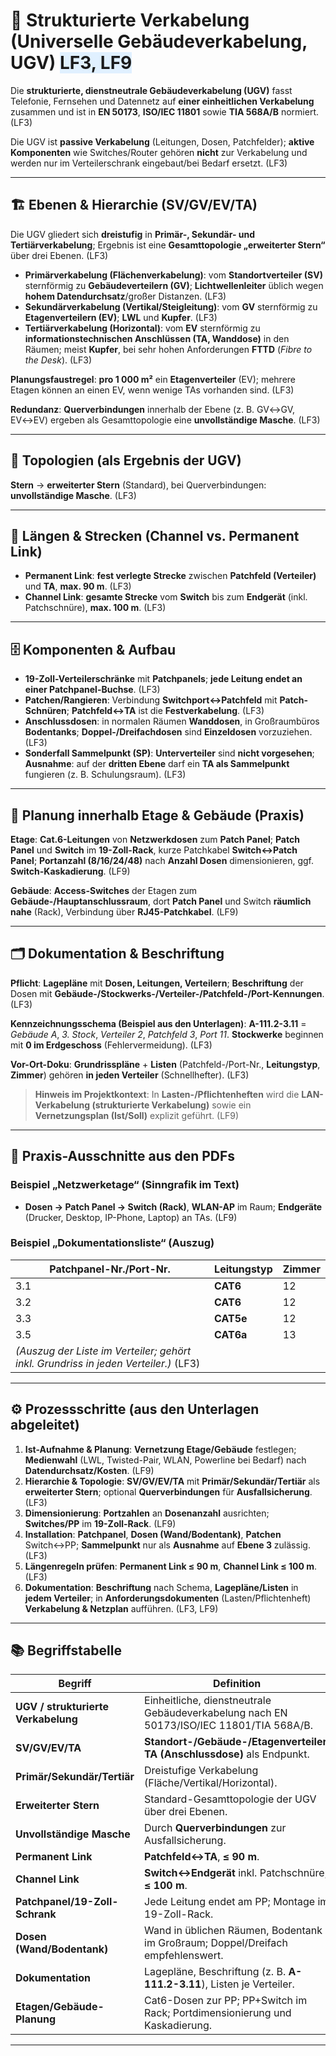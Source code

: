# 🧵 Strukturierte Verkabelung (Universelle Gebäudeverkabelung, UGV) <span style="background:#e0f0ff;">LF3, LF9</span>

Die **strukturierte, dienstneutrale Gebäudeverkabelung (UGV)** fasst Telefonie, Fernsehen und Datennetz auf **einer einheitlichen Verkabelung** zusammen und ist in **EN 50173**, **ISO/IEC 11801** sowie **TIA 568A/B** normiert. (LF3) 

Die UGV ist **passive Verkabelung** (Leitungen, Dosen, Patchfelder); **aktive Komponenten** wie Switches/Router gehören **nicht** zur Verkabelung und werden nur im Verteilerschrank eingebaut/bei Bedarf ersetzt. (LF3) 

---

## 🏗️ Ebenen & Hierarchie (SV/GV/EV/TA)

Die UGV gliedert sich **dreistufig** in **Primär-, Sekundär- und Tertiärverkabelung**; Ergebnis ist eine **Gesamttopologie „erweiterter Stern“** über drei Ebenen. (LF3)

* **Primärverkabelung (Flächenverkabelung)**: vom **Standortverteiler (SV)** sternförmig zu **Gebäudeverteilern (GV)**; **Lichtwellenleiter** üblich wegen **hohem Datendurchsatz**/großer Distanzen. (LF3) 
* **Sekundärverkabelung (Vertikal/Steigleitung)**: vom **GV** sternförmig zu **Etagenverteilern (EV)**; **LWL** und **Kupfer**. (LF3) 
* **Tertiärverkabelung (Horizontal)**: vom **EV** sternförmig zu **informationstechnischen Anschlüssen (TA, Wanddose)** in den Räumen; meist **Kupfer**, bei sehr hohen Anforderungen **FTTD** (*Fibre to the Desk*). (LF3) 

**Planungsfaustregel**: **pro 1 000 m²** ein **Etagenverteiler** (EV); mehrere Etagen können an einen EV, wenn wenige TAs vorhanden sind. (LF3) 

**Redundanz**: **Querverbindungen** innerhalb der Ebene (z. B. GV↔GV, EV↔EV) ergeben als Gesamttopologie eine **unvollständige Masche**. (LF3) 

---

## 🧩 Topologien (als Ergebnis der UGV)

**Stern** → **erweiterter Stern** (Standard), bei Querverbindungen: **unvollständige Masche**. (LF3) 

---

## 📏 Längen & Strecken (Channel vs. Permanent Link)

* **Permanent Link**: **fest verlegte Strecke** zwischen **Patchfeld (Verteiler)** und **TA**, **max. 90 m**. (LF3) 
* **Channel Link**: **gesamte Strecke** vom **Switch** bis zum **Endgerät** (inkl. Patchschnüre), **max. 100 m**. (LF3) 

---

## 🗄️ Komponenten & Aufbau

* **19-Zoll-Verteilerschränke** mit **Patchpanels**; **jede Leitung endet an einer Patchpanel-Buchse**. (LF3) 
* **Patchen/Rangieren**: Verbindung **Switchport↔Patchfeld** mit **Patch-Schnüren**; **Patchfeld↔TA** ist die **Festverkabelung**. (LF3) 
* **Anschlussdosen**: in normalen Räumen **Wanddosen**, in Großraumbüros **Bodentanks**; **Doppel-/Dreifachdosen** sind **Einzeldosen** vorzuziehen. (LF3) 
* **Sonderfall Sammelpunkt (SP)**: **Unterverteiler** sind **nicht vorgesehen**; **Ausnahme**: auf der **dritten Ebene** darf ein **TA als Sammelpunkt** fungieren (z. B. Schulungsraum). (LF3) 

---

## 🧭 Planung innerhalb Etage & Gebäude (Praxis)

**Etage**: **Cat.6-Leitungen** von **Netzwerkdosen** zum **Patch Panel**; **Patch Panel** und **Switch** im **19-Zoll-Rack**, kurze Patchkabel **Switch↔Patch Panel**; **Portanzahl (8/16/24/48)** nach **Anzahl Dosen** dimensionieren, ggf. **Switch-Kaskadierung**. (LF9) 

**Gebäude**: **Access-Switches** der Etagen zum **Gebäude-/Hauptanschlussraum**, dort **Patch Panel** und Switch **räumlich nahe** (Rack), Verbindung über **RJ45-Patchkabel**. (LF9) 

---

## 🗂️ Dokumentation & Beschriftung

**Pflicht**: **Lagepläne** mit **Dosen, Leitungen, Verteilern**; **Beschriftung** der Dosen mit **Gebäude-/Stockwerks-/Verteiler-/Patchfeld-/Port-Kennungen**. (LF3) 

**Kennzeichnungsschema (Beispiel aus den Unterlagen)**: **A-111.2-3.11** = *Gebäude A*, *3. Stock*, *Verteiler 2*, *Patchfeld 3*, *Port 11*. **Stockwerke** beginnen mit **0 im Erdgeschoss** (Fehlervermeidung). (LF3) 

**Vor-Ort-Doku**: **Grundrisspläne** + **Listen** (Patchfeld-/Port-Nr., **Leitungstyp**, **Zimmer**) gehören **in jeden Verteiler** (Schnellhefter). (LF3) 

> **Hinweis im Projektkontext**: In **Lasten-/Pflichtenheften** wird die **LAN-Verkabelung (strukturierte Verkabelung)** sowie ein **Vernetzungsplan (Ist/Soll)** explizit geführt. (LF9)

---

## 🧪 Praxis-Ausschnitte aus den PDFs

### Beispiel „Netzwerketage“ (Sinngrafik im Text)

* **Dosen → Patch Panel → Switch (Rack)**, **WLAN-AP** im Raum; **Endgeräte** (Drucker, Desktop, IP-Phone, Laptop) an TAs. (LF9) 

### Beispiel „Dokumentationsliste“ (Auszug)

| Patchpanel-Nr./Port-Nr.                                                              | Leitungstyp | Zimmer |
| ------------------------------------------------------------------------------------ | ----------- | ------ |
| 3.1                                                                                  | **CAT6**    | 12     |
| 3.2                                                                                  | **CAT6**    | 12     |
| 3.3                                                                                  | **CAT5e**   | 12     |
| 3.5                                                                                  | **CAT6a**   | 13     |
| *(Auszug der Liste im Verteiler; gehört inkl. Grundriss in jeden Verteiler.)* (LF3)  |             |        |

---

## ⚙️ Prozessschritte (aus den Unterlagen abgeleitet)

1. **Ist-Aufnahme & Planung**: **Vernetzung Etage/Gebäude** festlegen; **Medienwahl** (LWL, Twisted-Pair, WLAN, Powerline bei Bedarf) nach **Datendurchsatz/Kosten**. (LF9) 
2. **Hierarchie & Topologie**: **SV/GV/EV/TA** mit **Primär/Sekundär/Tertiär** als **erweiterter Stern**; optional **Querverbindungen** für **Ausfallsicherung**. (LF3)
3. **Dimensionierung**: **Portzahlen** an **Dosenanzahl** ausrichten; **Switches/PP** im **19-Zoll-Rack**. (LF9) 
4. **Installation**: **Patchpanel**, **Dosen (Wand/Bodentank)**, **Patchen** Switch↔PP; **Sammelpunkt** nur als **Ausnahme** auf **Ebene 3** zulässig. (LF3) 
5. **Längenregeln prüfen**: **Permanent Link ≤ 90 m**, **Channel Link ≤ 100 m**. (LF3) 
6. **Dokumentation**: **Beschriftung** nach Schema, **Lagepläne/Listen** in **jedem Verteiler**; in **Anforderungsdokumenten** (Lasten/Pflichtenheft) **Verkabelung & Netzplan** aufführen. (LF3, LF9)

---

## 📚 Begriffstabelle

| Begriff                             | Definition                                                                              | Quelle |
| ----------------------------------- | --------------------------------------------------------------------------------------- | ------ |
| **UGV / strukturierte Verkabelung** | Einheitliche, dienstneutrale Gebäudeverkabelung nach EN 50173/ISO/IEC 11801/TIA 568A/B. | LF3    |
| **SV/GV/EV/TA**                     | **Standort-/Gebäude-/Etagenverteiler**, **TA (Anschlussdose)** als Endpunkt.            | LF3    |
| **Primär/Sekundär/Tertiär**         | Dreistufige Verkabelung (Fläche/Vertikal/Horizontal).                                   | LF3    |
| **Erweiterter Stern**               | Standard-Gesamttopologie der UGV über drei Ebenen.                                      | LF3    |
| **Unvollständige Masche**           | Durch **Querverbindungen** zur Ausfallsicherung.                                        | LF3    |
| **Permanent Link**                  | **Patchfeld↔TA**, **≤ 90 m**.                                                           | LF3    |
| **Channel Link**                    | **Switch↔Endgerät** inkl. Patchschnüre, **≤ 100 m**.                                    | LF3    |
| **Patchpanel/19-Zoll-Schrank**      | Jede Leitung endet am PP; Montage im 19-Zoll-Rack.                                      | LF3    |
| **Dosen (Wand/Bodentank)**          | Wand in üblichen Räumen, Bodentank im Großraum; Doppel/Dreifach empfehlenswert.         | LF3    |
| **Dokumentation**                   | Lagepläne, Beschriftung (z. B. **A-111.2-3.11**), Listen je Verteiler.                  | LF3    |
| **Etagen/Gebäude-Planung**          | Cat6-Dosen zur PP; PP+Switch im Rack; Portdimensionierung und Kaskadierung.             | LF9    |

---

